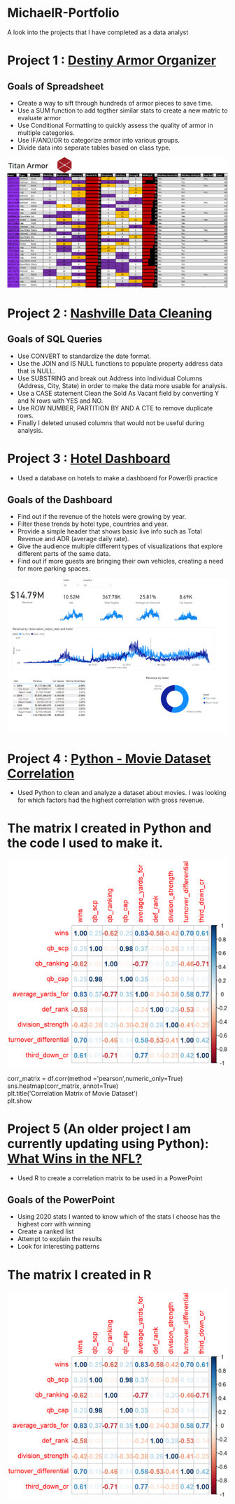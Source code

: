 # MichaelR-Portfolio 
A look into the projects that I have completed as a data analyst

# Project 1 : [Destiny Armor Organizer](https://github.com/MichaelR98/Destiny2-Armor) 
## Goals of Spreadsheet
* Create a way to sift through hundreds of armor pieces to save time.
* Use a SUM function to add togther similar stats to create a new matric to evaluate armor 
* Use Conditional Formatting to quickly assess the quality of armor in multiple categories.
* Use IF/AND/OR to categorize armor into various groups.
* Divide data into seperate tables based on class type. 

![](images/armorexample.PNG)

# Project 2 : [Nashville Data Cleaning](https://github.com/MichaelR98/NashvilleDataCleaning) 
## Goals of SQL Queries
* Use CONVERT to standardize the date format.
* Use the JOIN and IS NULL functions to populate property address data that is NULL.
* Use SUBSTRING and break out Address into Individual Columns (Address, City, State) in order to make the data more usable for analysis.
* Use a CASE statement Clean the Sold As Vacant field by converting Y and N rows with YES and NO. 
* Use ROW NUMBER, PARTITION BY AND A CTE to remove duplicate rows.
* Finally I deleted unused columns that would not be useful during analysis.



# Project 3 : [Hotel Dashboard](https://github.com/MichaelR98/Hotel-Project)
* Used a database on hotels to make a dashboard for PowerBi practice

## Goals of the Dashboard
* Find out if the revenue of the hotels were growing by year. 
* Filter these trends by hotel type, countries and year.
* Provide a simple header that shows basic live info such as Total Revenue and ADR (average daily rate).
* Give the audience multiple different types of visualizations that explore different parts of the same data.
* Find out if more guests are bringing their own vehicles, creating a need for more parking spaces.

![](images/image_2021-07-20_120801.png)


# Project 4 : [Python - Movie Dataset Correlation](https://github.com/MichaelR98/Python-Regression-Project)
* Used Python to clean and analyze a dataset about movies. I was looking for which factors had the highest correlation with gross revenue.

# The matrix I created in Python and the code I used to make it.
![](images/nfl%20matrix.PNG)

corr_matrix = df.corr(method ='pearson',numeric_only=True)    
sns.heatmap(corr_matrix, annot=True)  
plt.title('Correlation Matrix of Movie Dataset')  
plt.show  


# Project 5 (An older project I am currently updating using Python): [What Wins in the NFL?](https://github.com/MichaelR98/NFL-Powerpoint)
* Used R to create a correlation matrix to be used in a PowerPoint

## Goals of the PowerPoint
* Using 2020 stats I wanted to know which of the stats I choose has the highest corr with winning
* Create a ranked list
* Attempt to explain the results
* Look for interesting patterns

# The matrix I created in R 
![](images/nfl%20matrix.PNG)







